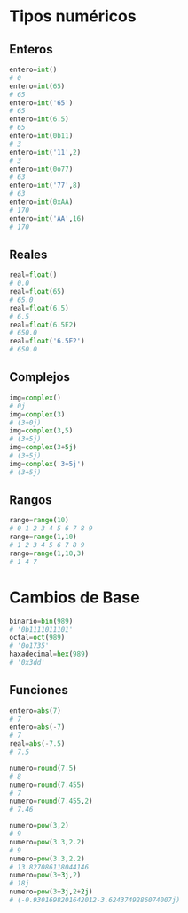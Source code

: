 # Tipos numéricos

## Enteros

```python
entero=int()
# 0
entero=int(65)
# 65
entero=int('65')
# 65
entero=int(6.5)
# 65
entero=int(0b11)
# 3
entero=int('11',2)
# 3
entero=int(0o77)
# 63
entero=int('77',8)
# 63
entero=int(0xAA)
# 170
entero=int('AA',16)
# 170
```

## Reales

```python
real=float()
# 0.0
real=float(65)
# 65.0
real=float(6.5)
# 6.5
real=float(6.5E2)
# 650.0
real=float('6.5E2')
# 650.0
```

## Complejos

```python
img=complex()
# 0j
img=complex(3)
# (3+0j)
img=complex(3,5)
# (3+5j)
img=complex(3+5j) 
# (3+5j)
img=complex('3+5j') 
# (3+5j)
```

## Rangos

```python
rango=range(10)
# 0 1 2 3 4 5 6 7 8 9
rango=range(1,10)
# 1 2 3 4 5 6 7 8 9
rango=range(1,10,3)
# 1 4 7
```

# Cambios de Base
```python
binario=bin(989)
# '0b1111011101'
octal=oct(989)
# '0o1735'
haxadecimal=hex(989)
# '0x3dd'
```

## Funciones
```python
entero=abs(7)
# 7
entero=abs(-7)
# 7
real=abs(-7.5)
# 7.5

numero=round(7.5)
# 8
numero=round(7.455)
# 7
numero=round(7.455,2)
# 7.46

numero=pow(3,2)
# 9
numero=pow(3.3,2.2)
# 9
numero=pow(3.3,2.2)
# 13.827086118044146
numero=pow(3+3j,2)
# 18j
numero=pow(3+3j,2+2j)
# (-0.9301698201642012-3.6243749286074007j)
```
